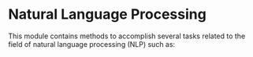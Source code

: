 # Natural Language Processing

This module contains methods to accomplish several tasks related to the field of natural language processing (NLP) such as:
